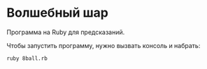 # Волшебный шар
Программа на Ruby для предсказаний.

Чтобы запустить программу, нужно вызвать консоль и набрать:

```
ruby 8ball.rb
```
